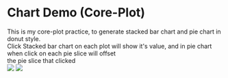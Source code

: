 Chart Demo (Core-Plot)
==============
This is my core-plot practice, to generate stacked bar chart and pie chart in donut style.  
Click Stacked bar chart on each plot will show it's value, and in pie chart when click on each pie slice will offset  
the pie slice that clicked  
![](https://docs.google.com/uc?authuser=0&id=0B-krfmFjYr8KbFE2NkZubDNPSUU&export=download)
![](https://docs.google.com/uc?authuser=0&id=0B-krfmFjYr8KU2hXUzg0YmFuNVU&export=download)
